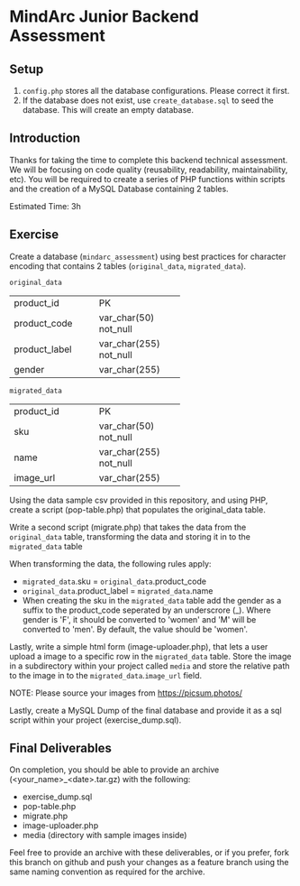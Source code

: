 # MindArc Junior Backend Assessment

Setup
---

1. `config.php` stores all the database configurations. Please correct it first. 
1. If the database does not exist, use `create_database.sql` to seed the database. This will create
an empty database.

Introduction
---
Thanks for taking the time to complete this backend technical assessment. We will be focusing on code quality (reusability, readability, maintainability, etc). You will be required to create a series of PHP functions within scripts and the creation of a MySQL Database containing 2 tables.

Estimated Time: 3h

Exercise
---
Create a database (`mindarc_assessment`) using best practices for character encoding that contains 2 tables (`original_data`, `migrated_data`).

`original_data`  
<table style="undefined;table-layout: fixed; width: 303px">
<colgroup>
<col style="width: 151px">
<col style="width: 152px">
</colgroup>
  <tr>
    <td>product_id</td>
    <td>PK</td>
  </tr>
  <tr>
    <td>product_code</td>
    <td>var_char(50) not_null</td>
  </tr>
  <tr>
    <td>product_label</td>
    <td>var_char(255) not_null</td>
  </tr>
  <tr>
    <td>gender</td>
    <td>var_char(255)</td>
  </tr>
</table>

`migrated_data`  
<table style="undefined;table-layout: fixed; width: 303px">
<colgroup>
<col style="width: 151px">
<col style="width: 152px">
</colgroup>
  <tr>
    <td>product_id</td>
    <td>PK</td>
  </tr>
  <tr>
    <td>sku</td>
    <td>var_char(50) not_null</td>
  </tr>
  <tr>
    <td>name</td>
    <td>var_char(255) not_null</td>
  </tr>
  <tr>
    <td>image_url</td>
    <td>var_char(255)</td>
  </tr>
</table>

Using the data sample csv provided in this repository, and using PHP, create a script (pop-table.php) that populates the original_data table.

Write a second script (migrate.php) that takes the data from the `original_data` table, transforming the data and storing it in to the `migrated_data` table

When transforming the data, the following rules apply:
- `migrated_data`.sku = `original_data`.product_code
- `original_data`.product_label = `migrated_data`.name
- When creating the sku in the `migrated_data` table add the gender as a suffix to the product_code seperated by an underscrore (\_\). Where gender is 'F', it should be converted to 'women' and 'M' will be converted to 'men'. By default, the value should be 'women'.

Lastly, write a simple html form (image-uploader.php), that lets a user upload a image to a specific row in the `migrated_data` table. Store the image in a subdirectory within your project called `media` and store the relative path to the image in to the `migrated_data`.`image_url` field.

NOTE: Please source your images from https://picsum.photos/

Lastly, create a MySQL Dump of the final database and provide it as a sql script within your project (exercise_dump.sql).

Final Deliverables
---
On completion, you should be able to provide an archive (<your_name>\_\<date>.tar.gz) with the following:
- exercise_dump.sql
- pop-table.php
- migrate.php
- image-uploader.php
- media (directory with sample images inside)

Feel free to provide an archive with these deliverables, or if you prefer, fork this branch on github and push your changes as a feature branch using the same naming convention as required for the archive.
